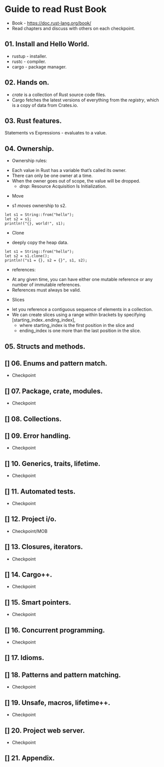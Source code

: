 # Guide to read Rust Book
- Book - https://doc.rust-lang.org/book/
- Read chapters and discuss with others on each checkpoint.
## 01. Install and Hello World.
- rustup - installer.
- rustc - compiler.
- cargo - package manager.
## 02. Hands on.
- _crate_ is a collection of Rust source code files.
- Cargo fetches the latest versions of everything from the _registry_, which is a copy of data from Crates.io.
## 03. Rust features.
Statements vs Expressions - evaluates to a value.
## 04. Ownership.
* Ownership rules:
 - Each value in Rust has a variable that’s called its owner.
 - There can only be one owner at a time.
 - When the owner goes out of scope, the value will be dropped.
   - _drop_: Resource Acquisition Is Initialization.
* Move
- s1 *moves* ownership to s2.
```
let s1 = String::from("hello");
let s2 = s1;
println!("{}, world!", s1);
```
* Clone
- deeply copy the heap data.
```
let s1 = String::from("hello");
let s2 = s1.clone();
println!("s1 = {}, s2 = {}", s1, s2);
```
* references:
- At any given time, you can have either one mutable reference or any number of immutable references.
- References must always be valid.
* Slices
- let you reference a contiguous sequence of elements in a collection.
- We can create slices using a range within brackets by specifying [starting_index..ending_index],
  - where starting_index is the first position in the slice and
  - ending_index is one more than the last position in the slice.

## 05. Structs and methods.

## [] 06. Enums and pattern match.
* Checkpoint
## [] 07. Package, crate, modules.
* Checkpoint
## [] 08. Collections.
## [] 09. Error handling.
* Checkpoint
## [] 10. Generics, traits, lifetime.
* Checkpoint
## [] 11. Automated tests.
* Checkpoint
## [] 12. Project i/o.
* Checkpoint/MOB
## [] 13. Closures, iterators.
* Checkpoint
## [] 14. Cargo++.
* Checkpoint
## [] 15. Smart pointers.
* Checkpoint
## [] 16. Concurrent programming.
* Checkpoint
## [] 17. Idioms.
## [] 18. Patterns and pattern matching.
* Checkpoint
## [] 19. Unsafe, macros, lifetime++.
* Checkpoint
## [] 20. Project web server.
* Checkpoint
## [] 21. Appendix.
